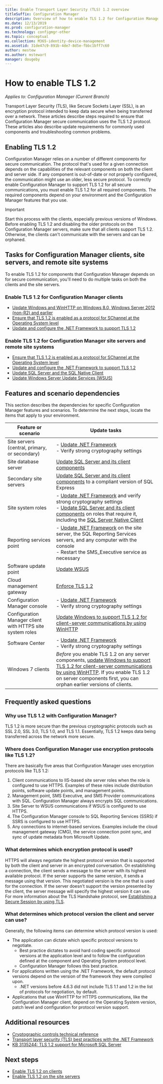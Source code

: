```yaml
---
title: Enable Transport Layer Security (TLS) 1.2 overview
titleSuffix: Configuration Manager
description: Overview of how to enable TLS 1.2 for Configuration Manager.
ms.date: 12/13/2019
ms.prod: configuration-manager
ms.technology: configmgr-other
ms.topic: conceptual
ms.collection: M365-identity-device-management
ms.assetid: 31de47c9-891b-4de7-8d5e-fbbc1bff7c60
author: mestew
ms.author: mstewart
manager: dougeby
---
```


# How to enable TLS 1.2

*Applies to: Configuration Manager (Current Branch)*

Transport Layer Security (TLS), like Secure Sockets Layer (SSL), is an encryption protocol intended to keep data secure when being transferred over a network. These articles describe steps required to ensure that Configuration Manager secure communication uses the TLS 1.2 protocol. These articles also describe update requirements for commonly used components and troubleshooting common problems.

## Enabling TLS 1.2

Configuration Manager relies on a number of different components for secure communication. The protocol that's used for a given connection depends on the capabilities of  the relevant components on both the client and server side. If any component is out-of-date or not properly configured, the communication might use an older, less secure protocol. To correctly enable Configuration Manager to support TLS 1.2 for all secure communications, you must enable TLS 1.2 for all required components. The required components depend on your environment and the Configuration Manager features that you use.

> [!IMPORTANT]
> Start this process with the clients, especially previous versions of Windows. Before enabling TLS 1.2 and disabling the older protocols on the Configuration Manager servers, make sure that all clients support TLS 1.2. Otherwise, the clients can't communicate with the servers and can be orphaned.


## Tasks for Configuration Manager clients, site servers, and remote site systems

To enable TLS 1.2 for components that Configuration Manager depends on for secure communication, you'll need to do multiple tasks on both the clients and the site servers.

### Enable TLS 1.2 for Configuration Manager clients

- [Update Windows and WinHTTP on Windows 8.0, Windows Server 2012 (non-R2) and earlier](/sccm/core/plan-design/security/enable-tls-1-2-client#bkmk_winhttp)
- [Ensure that TLS 1.2 is enabled as a protocol for SChannel at the Operating System level](/sccm/core/plan-design/security/enable-tls-1-2-client#bkmk_protocol)
- [Update and configure the .NET Framework to support TLS 1.2](/sccm/core/plan-design/security/enable-tls-1-2-client#bkmk_net)


### Enable TLS 1.2 for Configuration Manager site servers and remote site systems

- [Ensure that TLS 1.2 is enabled as a protocol for SChannel at the Operating System level](/sccm/core/plan-design/security/enable-tls-1-2-server#bkmk_protocol)
- [Update and configure the .NET Framework to support TLS 1.2](/sccm/core/plan-design/security/enable-tls-1-2-server#bkmk_net)
- [Update SQL Server and the SQL Native Client](/sccm/core/plan-design/security/enable-tls-1-2-server#bkmk_sql)
- [Update Windows Server Update Services (WSUS)](/sccm/core/plan-design/security/enable-tls-1-2-server#bkmk_wsus)


## Features and scenario dependencies

This section describes the dependencies for specific Configuration Manager features and scenarios. To determine the next steps, locate the items that apply to your environment.

|Feature or scenario|Update tasks|
|--- |--- |
|Site servers (central, primary, or secondary)| - [Update .NET Framework](/sccm/core/plan-design/security/enable-tls-1-2-server##bkmk_net)<br/> - Verify strong cryptography settings|
|Site database server|[Update SQL Server and its client components](/sccm/core/plan-design/security/enable-tls-1-2-server#bkmk_sql)|
|Secondary site servers|[Update SQL Server and its client components](/sccm/core/plan-design/security/enable-tls-1-2-server#bkmk_sql) to a compliant version of SQL Express|
|Site system roles| - [Update .NET Framework](/sccm/core/plan-design/security/enable-tls-1-2-server#bkmk_net) and verify strong cryptography settings <br/> - [Update SQL Server and its client components](/sccm/core/plan-design/security/enable-tls-1-2-server#bkmk_sql) on roles that require it, including the [SQL Server Native Client](/sccm/core/plan-design/security/enable-tls-1-2-server#bkmk_sql-client)|
|Reporting services point|- [Update .NET Framework](/sccm/core/plan-design/security/enable-tls-1-2-server#bkmk_net) on the site server, the SQL Reporting Services servers, and any computer with the console<br/> - Restart the SMS_Executive service as necessary|
|Software update point|[Update WSUS](/sccm/core/plan-design/security/enable-tls-1-2-server#bkmk_wsus)|
|Cloud management gateway|[Enforce TLS 1.2](/sccm/core/clients/manage/cmg/security-and-privacy-for-cloud-management-gateway#bkmk_tls)|
|Configuration Manager console| - [Update .NET Framework](/sccm/core/plan-design/security/enable-tls-1-2-client#bkmk_net)<br/> - Verify strong cryptography settings|
|Configuration Manager client with HTTPS site system roles|[Update Windows to support TLS 1.2 for client-server communications by using WinHTTP](/sccm/core/plan-design/security/enable-tls-1-2-client#bkmk_winhttp)|
|Software Center| - [Update .NET Framework](/sccm/core/plan-design/security/enable-tls-1-2-client#bkmk_net)<br/> - Verify strong cryptography settings|
|Windows 7 clients| *Before* you enable TLS 1.2 on any server components, [update Windows to support TLS 1.2 for client-server communications by using WinHTTP](/sccm/core/plan-design/security/enable-tls-1-2-client#bkmk_winhttp). If you enable TLS 1.2 on server components first, you can orphan earlier versions of clients.|

## Frequently asked questions

### Why use TLS 1.2 with Configuration Manager?

TLS 1.2 is more secure than the previous cryptographic protocols such as SSL 2.0, SSL 3.0, TLS 1.0, and TLS 1.1. Essentially, TLS 1.2 keeps data being transferred across the network more secure.

### Where does Configuration Manager use encryption protocols like TLS 1.2?

There are basically five areas that Configuration Manager uses encryption protocols like TLS 1.2:

1. Client communications to IIS-based site server roles when the role is configured to use HTTPS. Examples of these roles include distribution points, software update points, and management points.
2. Management point, SMS Executive, and SMS Provider communications with SQL. Configuration Manager always encrypts SQL communications.
3. Site Server to WSUS communications if WSUS is configured to use HTTPS.
4. The Configuration Manager console to SQL Reporting Services (SSRS) if SSRS is configured to use HTTPS.
5. Any connections to internet-based services. Examples include the cloud management gateway (CMG), the service connection point sync, and sync of update metadata from Microsoft Update.

### What determines which encryption protocol is used?

HTTPS will always negotiate the highest protocol version that is supported by both the client and server in an encrypted conversation. On establishing a connection, the client sends a message to the server with its highest available protocol. If the server supports the same version, it sends a message using that version. This negotiated version is the one that is used for the connection. If the server doesn't support the version presented by the client, the server message will specify the highest version it can use. For more information about the TLS Handshake protocol, see [Establishing a Secure Session by using TLS](https://docs.microsoft.com/windows/win32/secauthn/tls-handshake-protocol#establishing-a-secure-session-by-using-tls).

### What determines which protocol version the client and server can use?

Generally, the following items can determine which protocol version is used:

- The application can dictate which specific protocol versions to negotiate.
  - Best practice dictates to avoid hard coding specific protocol versions at the application level and to follow the configuration defined at the component and Operating System protocol level.
  - Configuration Manager follows this best practice.
- For applications written using the .NET Framework, the default protocol versions depend on the version of the framework they were compiled upon.  
  - .NET versions before 4.6.3 did not include TLS 1.1 and 1.2 in the list of protocols for negotiation, by default.
- Applications that use WinHTTP for HTTPS communications, like the Configuration Manager client, depend on the Operating System version, patch level and configuration for protocol version support.


## Additional resources

- [Cryptographic controls technical reference](cryptographic-controls-technical-reference.md)
- [Transport layer security (TLS) best practices with the .NET Framework](https://docs.microsoft.com/dotnet/framework/network-programming/tls#configuring-security-via-the-windows-registry)
- [KB 3135244: TLS 1.2 support for Microsoft SQL Server](https://support.microsoft.com/help/3135244/tls-1-2-support-for-microsoft-sql-server)

## Next steps

- [Enable TLS 1.2 on clients](/sccm/core/plan-design/security/enable-tls-1-2-client)
- [Enable TLS 1.2 on the site servers](/sccm/core/plan-design/security/enable-tls-1-2-server)

